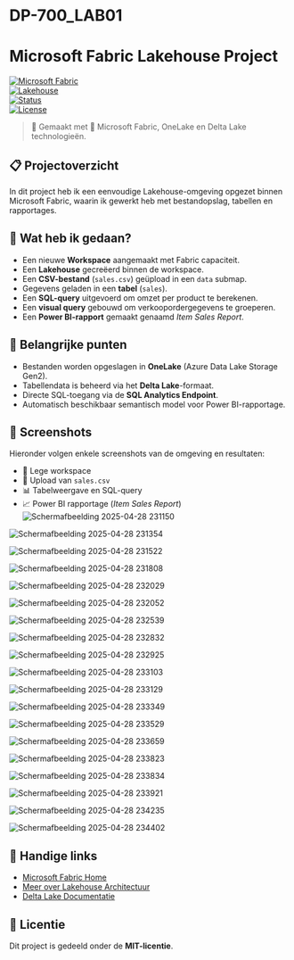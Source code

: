 # DP-700_LAB01
# Microsoft Fabric Lakehouse Project

[![Microsoft Fabric](https://img.shields.io/badge/Microsoft-Fabric-blue?logo=microsoft&logoColor=white)](https://fabric.microsoft.com/)  
[![Lakehouse](https://img.shields.io/badge/Data-Lakehouse-success?logo=databricks&logoColor=white)](https://learn.microsoft.com/en-us/fabric/data-engineering/lakehouse-overview)  
[![Status](https://img.shields.io/badge/Status-Completed-brightgreen)]()  
[![License](https://img.shields.io/badge/License-MIT-lightgrey)]()

> 🌟 Gemaakt met 💙 Microsoft Fabric, OneLake en Delta Lake technologieën.

## 📋 Projectoverzicht

In dit project heb ik een eenvoudige Lakehouse-omgeving opgezet binnen Microsoft Fabric, waarin ik gewerkt heb met bestandopslag, tabellen en rapportages.

## 🔧 Wat heb ik gedaan?

- Een nieuwe **Workspace** aangemaakt met Fabric capaciteit.
- Een **Lakehouse** gecreëerd binnen de workspace.
- Een **CSV-bestand** (`sales.csv`) geüpload in een `data` submap.
- Gegevens geladen in een **tabel** (`sales`).
- Een **SQL-query** uitgevoerd om omzet per product te berekenen.
- Een **visual query** gebouwd om verkoopordergegevens te groeperen.
- Een **Power BI-rapport** gemaakt genaamd *Item Sales Report*.

## 🚀 Belangrijke punten

- Bestanden worden opgeslagen in **OneLake** (Azure Data Lake Storage Gen2).
- Tabellendata is beheerd via het **Delta Lake**-formaat.
- Directe SQL-toegang via de **SQL Analytics Endpoint**.
- Automatisch beschikbaar semantisch model voor Power BI-rapportage.

## 📸 Screenshots

Hieronder volgen enkele screenshots van de omgeving en resultaten:

- 📁 Lege workspace
- 📄 Upload van `sales.csv`
- 📊 Tabelweergave en SQL-query
- 📈 Power BI rapportage (*Item Sales Report*)
![Schermafbeelding 2025-04-28 231150](https://github.com/user-attachments/assets/9856bdfb-8bf7-479c-979d-814e20dbbae7)

![Schermafbeelding 2025-04-28 231354](https://github.com/user-attachments/assets/cf75d6e7-8908-44a5-a9d5-101a51304479)

![Schermafbeelding 2025-04-28 231522](https://github.com/user-attachments/assets/1542cfd4-7b26-492f-877d-9a3d663c8ae0)

![Schermafbeelding 2025-04-28 231808](https://github.com/user-attachments/assets/1e0e177a-2ef6-4bad-9d0c-a7297cc4813f)

![Schermafbeelding 2025-04-28 232029](https://github.com/user-attachments/assets/e70f744e-0ca6-42ad-8c28-714cd98daf31)

![Schermafbeelding 2025-04-28 232052](https://github.com/user-attachments/assets/48630581-c596-486d-8e89-16e70977b63d)

![Schermafbeelding 2025-04-28 232539](https://github.com/user-attachments/assets/66a77cfd-ca2e-42dd-a4ae-019638c33513)

![Schermafbeelding 2025-04-28 232832](https://github.com/user-attachments/assets/c602ea69-2a58-41f0-9550-a336148a5faf)

![Schermafbeelding 2025-04-28 232925](https://github.com/user-attachments/assets/72670558-02c2-4789-a2ee-a31b6ed2c1e9)

![Schermafbeelding 2025-04-28 233103](https://github.com/user-attachments/assets/e370b3b8-b0d2-48c8-a772-cd2159e01573)

![Schermafbeelding 2025-04-28 233129](https://github.com/user-attachments/assets/060453fb-36a6-4aea-a4bd-93cf909648a3)

![Schermafbeelding 2025-04-28 233349](https://github.com/user-attachments/assets/e3362356-cf79-457b-84fa-02bc490bebdb)

![Schermafbeelding 2025-04-28 233529](https://github.com/user-attachments/assets/7e256850-b4a9-45ad-b636-9cbccfdedaff)

![Schermafbeelding 2025-04-28 233659](https://github.com/user-attachments/assets/c1348a07-494d-491d-b399-d8f23f6d627c)

![Schermafbeelding 2025-04-28 233823](https://github.com/user-attachments/assets/3b6f68d4-8795-4f38-8ce1-0ae4080271d8)

![Schermafbeelding 2025-04-28 233834](https://github.com/user-attachments/assets/b26a7cd2-dd67-4cec-9808-a2f157836514)

![Schermafbeelding 2025-04-28 233921](https://github.com/user-attachments/assets/a68ead19-0c39-43ee-a541-ac65f241f5f1)

![Schermafbeelding 2025-04-28 234235](https://github.com/user-attachments/assets/ada1f823-2171-472c-81a3-a0afdeae7fc4)

![Schermafbeelding 2025-04-28 234402](https://github.com/user-attachments/assets/f9e04a6e-d02f-4299-af72-1f0495a70b7c)


## 🔗 Handige links

- [Microsoft Fabric Home](https://app.fabric.microsoft.com/home?experience=fabric)
- [Meer over Lakehouse Architectuur](https://learn.microsoft.com/en-us/fabric/data-engineering/lakehouse-overview)
- [Delta Lake Documentatie](https://delta.io/)

## 📜 Licentie

Dit project is gedeeld onder de **MIT-licentie**.
